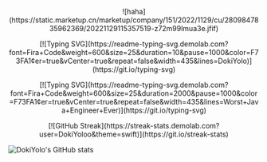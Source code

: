<p align="center">
![haha](https://static.marketup.cn/marketup/company/151/2022/1129/cu/2809847835962369/20221129115357519-z72m99lmua3e.jfif) 
</p>

<p align="center">
[![Typing SVG](https://readme-typing-svg.demolab.com?font=Fira+Code&weight=600&size=25&duration=10&pause=1000&color=F73FA1&center=true&vCenter=true&repeat=false&width=435&lines=DokiYolo)](https://git.io/typing-svg)
</p>

<p align="center">
  [![Typing SVG](https://readme-typing-svg.demolab.com?font=Fira+Code&weight=600&size=25&duration=2000&pause=1000&color=F73FA1&center=true&vCenter=true&repeat=false&width=435&lines=Worst+Java+Engineer+Ever)](https://git.io/typing-svg)
</p>

<p align="center">
  [![GitHub Streak](https://streak-stats.demolab.com?user=DokiYoloo&theme=swift)](https://git.io/streak-stats)
</p>

![DokiYolo's GitHub stats](https://github-readme-stats.vercel.app/api?username=DokiYoloo&theme=monokai&show_icons=true&hide=issues,stars)
